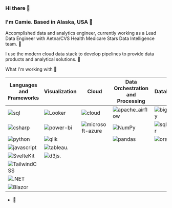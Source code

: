 ### Hi there 👋

### I'm Camie. Based in Alaska, USA 📍
Accomplished data and analytics engineer, currently working as a Lead Data Engineer with Aetna/CVS Health Medicare Stars Data Intelligence team. 🔨

I use the modern cloud data stack to develop pipelines to provide data products and analytical solutions. 🌱

What I'm working with 🧠

| Languages and Frameworks | Visualization | Cloud          | Data Orchestration and </br> Processing  | Databases  |
| ----------- | ------------- | -------------- | --------------|------------|
| ![sql](https://img.shields.io/badge/SQL-003B57?style=flat-square&logo=sqlite&logoColor=white) | ![Looker](https://img.shields.io/badge/-Looker-4285F4?style=flat&logo=looker&logoColor=white) | ![cloud](https://img.shields.io/badge/Google_Cloud-4285F4?style=flat-square&logo=googlecloud&logoColor=white)       | ![apache_airflow](https://img.shields.io/badge/-Apache%20Airflow-017CEE?style=flat&logo=apacheairflow&logoColor=white)        | ![bigquery](https://img.shields.io/badge/BigQuery-669DF6?style=flat-square&logo=googlebigquery&logoColor=white) |
| ![csharp](https://custom-icon-badges.demolab.com/badge/C%23-%23239120.svg?logo=cshrp&logoColor=white) | ![power-bi](https://img.shields.io/badge/Power_BI-F2C811?style=flat-square&logo=powerbi&logoColor=white) | ![microsoft-azure](https://img.shields.io/badge/-Microsoft%20Azure-0078D4?style=flat&logo=microsoftazure&logoColor=white) | ![NumPy](https://img.shields.io/badge/NumPy-4DABCF?logo=numpy&logoColor=fff)|  ![sqlserver](https://img.shields.io/badge/Microsoft_SQL_Server-CC2927?style=flat-square&logo=streamlit&logoColor=white)  |
| ![python](https://img.shields.io/badge/Python-3776AB?style=flat-square&logo=python&logoColor=white) | ![qlik](https://img.shields.io/badge/-Qlik-009848?style=flat&logo=qlik&logoColor=white) | | ![pandas](https://img.shields.io/badge/Pandas-150458?logo=pandas&logoColor=fff) | ![oracle](https://img.shields.io/badge/Oracle-F80000?logo=oracle&logoColor=fff) |
| ![javascript](https://img.shields.io/badge/JavaScript-F7DF1E?logo=javascript&logoColor=000) | ![tableau](https://img.shields.io/badge/-Tableau-E97627?style=flat&logo=tableau&logoColor=white). | | 
| ![SvelteKit](https://img.shields.io/badge/SvelteKit-%23f1413d.svg?logo=svelte&logoColor=white) | ![d3js](https://img.shields.io/badge/d3%20js-F9A03C?style=for-the-badge&logo=d3.js&logoColor=white). | | 
| ![TailwindCSS](https://img.shields.io/badge/Tailwind%20CSS-%2338B2AC.svg?logo=tailwind-css&logoColor=white)  | | | 
| ![.NET](https://img.shields.io/badge/.NET-512BD4?logo=dotnet&logoColor=fff) | | | 
| ![Blazor](https://img.shields.io/badge/Blazor-512BD4?logo=blazor&logoColor=fff)

- 👀 



<!---
camieelaine/camieelaine is a ✨ special ✨ repository because its `README.md` (this file) appears on your GitHub profile.
You can click the Preview link to take a look at your changes.
--->
